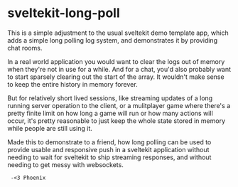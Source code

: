 # sveltekit-long-poll

This is a simple adjustment to the usual sveltekit demo template app, which adds a simple
long polling log system, and demonstrates it by providing chat rooms.

In a real world application you would want to clear the logs out of memory when they're not in use for a while. And for a chat, you'd also probably want to start sparsely clearing out
the start of the array. It wouldn't make sense to keep the entire history in memory forever.

But for relatively short lived sessions, like streaming updates of a long running server
operation to the client, or a mulitplayer game where there's a pretty finite limit on how
long a game will run or how many actions will occur, it's pretty reasonable to just keep
the whole state stored in memory while people are still using it.

Made this to demonstrate to a friend, how long polling can be used to provide usable and
responsive push in a sveltekit application without needing to wait for sveltekit to ship
streaming responses, and without needing to get messy with websockets.

` -<3 Phoenix`

